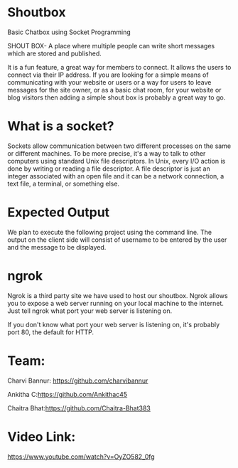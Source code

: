 # Shoutbox
 Basic Chatbox using Socket Programming
 
SHOUT BOX- A place where multiple people can write short messages which are stored and published.

It is a fun feature, a great way for members to connect. It allows the users to connect via their IP address. If you are looking for a simple means of communicating with your website or users or a way for users to leave messages for the site owner, or as a basic chat room, for your website or blog visitors then adding a simple shout box is probably a great way to go.

# What is a socket?
Sockets allow communication between two different processes on the same or different machines. To be more precise, it's a way to talk to other computers using standard Unix file descriptors. In Unix, every I/O action is done by writing or reading a file descriptor. A file descriptor is just an integer associated with an open file and it can be a network connection, a text file, a terminal, or something else.

# Expected Output
We plan to execute the following project using the command line. The output on the client side will consist of username to be entered by the user and the message to be displayed.

# ngrok

Ngrok is a third party site we have used to host our shoutbox. Ngrok allows you to expose a web server running on your local machine to the internet. Just tell ngrok what port your web server is listening on.

If you don't know what port your web server is listening on, it's probably port 80, the default for HTTP.

# Team:
Charvi Bannur: https://github.com/charvibannur

Ankitha C:https://github.com/Ankithac45

Chaitra Bhat:https://github.com/Chaitra-Bhat383

# Video Link:
https://www.youtube.com/watch?v=OyZO582_0fg

